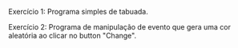 Exercício 1: Programa simples de tabuada.

Exercício 2: Programa de manipulação de evento que gera uma cor aleatória ao clicar no button "Change".
